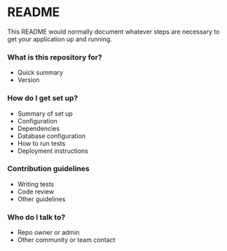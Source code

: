 # README #

This README would normally document whatever steps are necessary to get your application up and running.

### What is this repository for? ###

* Quick summary
* Version
### How do I get set up? ###

* Summary of set up
* Configuration
* Dependencies
* Database configuration
* How to run tests
* Deployment instructions

### Contribution guidelines ###

* Writing tests
* Code review
* Other guidelines

### Who do I talk to? ###

* Repo owner or admin
* Other community or team contact